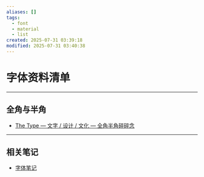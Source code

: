 ```yaml
---
aliases: []
tags:
  - font
  - material
  - list
created: 2025-07-31 03:39:18
modified: 2025-07-31 03:40:38
---
```


# 字体资料清单

---

## 全角与半角

* [The Type — 文字 / 设计 / 文化 — 全角半角碎碎念](https://www.thetype.com/2018/02/14211/)

---

## 相关笔记

* [字体笔记](Fonts_Note.md)

